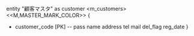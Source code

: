 entity "顧客マスタ" as customer <m_customers>
<<M,MASTER_MARK_COLOR>> {
  + customer_code [PK]
  --
pass
name
address
tel
mail
del_flag
reg_date
}
